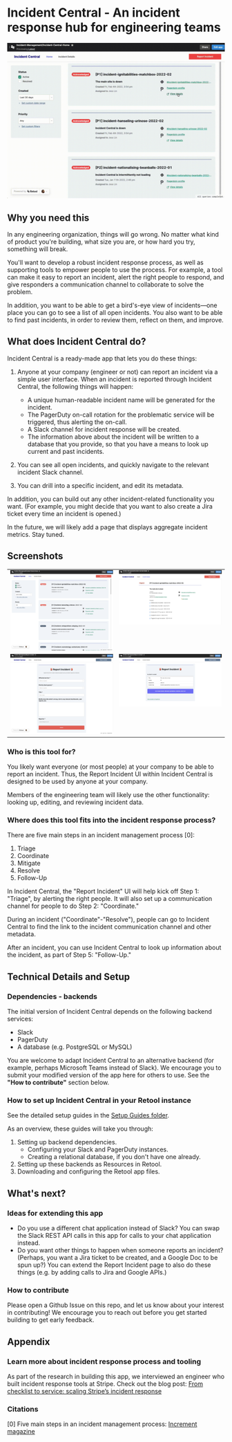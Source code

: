 # Incident Central - An incident response hub for engineering teams

<p align="center">
<img src="./images/incident-central-demo.gif" alt="Incident Central demo gif" style="width: 600px;">
</p>

## Why you need this
In any engineering organization, things will go wrong. No matter what kind of product you're building, what size you are, or how hard you try, something will break.

You'll want to develop a robust incident response process, as well as supporting tools to empower people to use the process. For example, a tool can make it easy to report an incident, alert the right people to respond, and give responders a communication channel to collaborate to solve the problem.

In addition, you want to be able to get a bird's-eye view of incidents—one place you can go to see a list of all open incidents. You also want to be able to find past incidents, in order to review them, reflect on them, and improve.

## What does Incident Central do?
Incident Central is a ready-made app that lets you do these things:
1. Anyone at your company (engineer or not) can report an incident via a simple user interface. When an incident is reported through Incident Central, the following things will happen:
    - A unique human-readable incident name will be generated for the incident.
    - The PagerDuty on-call rotation for the problematic service will be triggered, thus alerting the on-call.
    - A Slack channel for incident response will be created.
    - The information above about the incident will be written to a database that you provide, so that you have a means to look up current and past incidents.

2. You can see all open incidents, and quickly navigate to the relevant incident Slack channel.
3. You can drill into a specific incident, and edit its metadata.

In addition, you can build out any other incident-related functionality you want. (For example, you might decide that you want to also create a Jira ticket every time an incident is opened.)

In the future, we will likely add a page that displays aggregate incident metrics. Stay tuned.

## Screenshots
<table>
  <tr>
    <td valign="top"><img src="./images/home-page.png"/></td>
    <td valign="top"><img src="./images/incident-details.png"/></td>
  </tr>
  <tr>
    <td valign="top"><img src="./images/report-incident.png"/></td>
    <td valign="top"><img src="./images/report-incident-created.png"/></td>
  </tr>
</table>

### Who is this tool for?
You likely want everyone (or most people) at your company to be able to report an incident. Thus, the Report Incident UI within Incident Central is designed to be used by anyone at your company.

Members of the engineering team will likely use the other functionality: looking up, editing, and reviewing incident data.

### Where does this tool fits into the incident response process?
There are five main steps in an incident management process [0]:
1. Triage
2. Coordinate
3. Mitigate
4. Resolve
5. Follow-Up

In Incident Central, the "Report Incident" UI will help kick off Step 1: "Triage", by alerting the right people. It will also set up a communication channel for people to do Step 2: "Coordinate."

During an incident ("Coordinate"-"Resolve"), people can go to Incident Central to find the link to the incident communication channel and other metadata.

After an incident, you can use Incident Central to look up information about the incident, as part of Step 5: "Follow-Up."


## Technical Details and Setup
### Dependencies - backends
The initial version of Incident Central depends on the following backend services:
* Slack
* PagerDuty
* A database (e.g. PostgreSQL or MySQL)

You are welcome to adapt Incident Central to an alternative backend (for example, perhaps Microsoft Teams instead of Slack). We encourage you to submit your modified version of the app here for others to use. See the **"How to contribute"** section below.

### How to set up Incident Central in your Retool instance
See the detailed setup guides in the [Setup Guides folder](./setup-guides).

As an overview, these guides will take you through:

1. Setting up backend dependencies.
    - Configuring your Slack and PagerDuty instances.
    - Creating a relational database, if you don't have one already.
2. Setting up these backends as Resources in Retool.
3. Downloading and configuring the Retool app files.


## What's next?
### Ideas for extending this app
* Do you use a different chat application instead of Slack? You can swap the Slack REST API calls in this app for calls to your chat application instead.
* Do you want other things to happen when someone reports an incident? (Perhaps, you want a Jira ticket to be created, and a Google Doc to be spun up?) You can extend the Report Incident page to also do these things (e.g. by adding calls to Jira and Google APIs.)

### How to contribute
Please open a Github Issue on this repo, and let us know about your interest in contributing! We encourage you to reach out before you get started building to get early feedback.

## Appendix

### Learn more about incident response process and tooling
As part of the research in building this app, we interviewed an engineer who built incident response tools at Stripe. Check out the blog post: [From checklist to service: scaling Stripe’s incident response](https://retool.com/blog/incident-response-tools-stripe/)

### Citations
[0] Five main steps in an incident management process: [Increment magazine](https://increment.com/on-call/when-the-pager-goes-off/)
